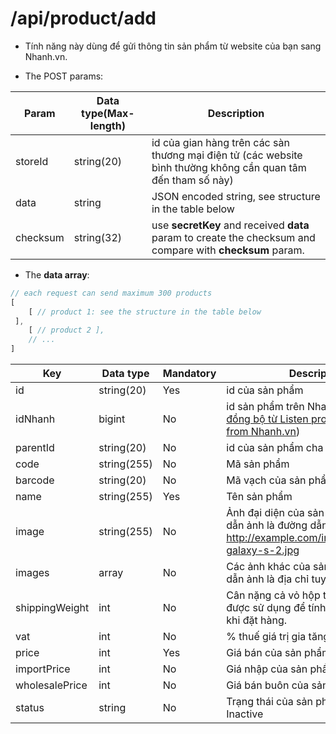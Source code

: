 # /api/product/add

- Tính năng này dùng để gửi thông tin sản phẩm từ website của bạn sang Nhanh.vn.

- The POST params:

Param | Data type(Max-length) | Description
---- | ------------ |---------
storeId | string(20) | id của gian hàng trên các sàn thương mại điện tử (các website bình thường không cần quan tâm đến tham số này)
data | string | JSON encoded string, see structure in the table below
checksum | string(32) | use **secretKey** and received **data** param to create the checksum and compare with **checksum** param.

- The **data array**:

```js
// each request can send maximum 300 products
[
	[ // product 1: see the structure in the table below
 ],
	[ // product 2 ],
	// ...
]
```

Key | Data type | Mandatory | Description
----------- | -------- | -------- | -----------
id| string(20) | Yes | id của sản phẩm
idNhanh | bigint | No | id sản phẩm trên Nhanh.vn ([idNhanh đồng bộ từ Listen product updated from Nhanh.vn](listen.html))
parentId | string(20) | No | id của sản phẩm cha
code | string(255) | No | Mã sản phẩm
barcode | string(20) | No | Mã vạch của sản phẩm
name | string(255) | Yes | Tên sản phẩm
image | string(255) | No | Ảnh đại diện của sản phẩm. Đường dẫn ảnh là đường dẫn tuyệt đối, VD: http://example.com/images/samsung-galaxy-s-2.jpg
images | array | No | Các ảnh khác của sản phẩm, đường dẫn ảnh là địa chỉ tuyệt đối.
shippingWeight | int| No |Cân nặng cả vỏ hộp tính bằng gram, được sử dụng để tính phí vận chuyển khi đặt hàng.
vat |int  | No | % thuế giá trị gia tăng (VD: 10)
price | int | Yes | Giá bán của sản phẩm
importPrice | int | No | Giá nhập của sản phẩm
wholesalePrice | int | No | Giá bán buôn của sản phẩm
status | string | No | Trạng thái của sản phẩm: Active or Inactive
